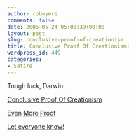 ```yaml
---
author: robmyers
comments: false
date: 2005-05-24 05:00:39+00:00
layout: post
slug: conclusive-proof-of-creationism
title: Conclusive Proof Of Creationism!
wordpress_id: 449
categories:
- Satire
---
```


Tough luck, Darwin:  
  
[Conclusive Proof Of Creationism](http://www.sciam.com/article.cfm?articleID=000D4FEC-7D5B-1D07-8E49809EC588EEDF)   
  
[Even More Proof](http://www.sciam.com/article.cfm?articleID=000276B7-6792-1D0A-8E49809EC588EEDF)   
  
[Let everyone know!](http://www.swarthmore.edu/NatSci/cpurrin1/evolk12/posse/chazhasaposse.htm)

  


